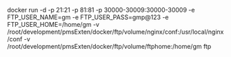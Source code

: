 docker run -d -p 21:21 -p 81:81 -p 30000-30009:30000-30009 -e FTP_USER_NAME=gm -e FTP_USER_PASS=gmp@123 -e FTP_USER_HOME=/home/gm -v /root/development/pmsExten/docker/ftp/volume/nginx/conf:/usr/local/nginx/conf -v /root/development/pmsExten/docker/ftp/volume/ftphome:/home/gm ftp


